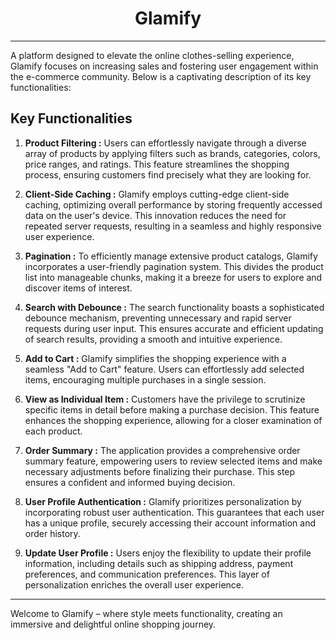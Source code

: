 <h1 align="center">Glamify</h1>

---

A platform designed to elevate the online clothes-selling experience, Glamify focuses on increasing sales and fostering user engagement within the e-commerce community. Below is a captivating description of its key functionalities:

## Key Functionalities

1. **Product Filtering :** 
   Users can effortlessly navigate through a diverse array of products by applying filters such as brands, categories, colors, price ranges, and ratings. This feature streamlines the shopping process, ensuring customers find precisely what they are looking for.

2. **Client-Side Caching :**
   Glamify employs cutting-edge client-side caching, optimizing overall performance by storing frequently accessed data on the user's device. This innovation reduces the need for repeated server requests, resulting in a seamless and highly responsive user experience.

3. **Pagination :**
   To efficiently manage extensive product catalogs, Glamify incorporates a user-friendly pagination system. This divides the product list into manageable chunks, making it a breeze for users to explore and discover items of interest.

4. **Search with Debounce :**
   The search functionality boasts a sophisticated debounce mechanism, preventing unnecessary and rapid server requests during user input. This ensures accurate and efficient updating of search results, providing a smooth and intuitive experience.

5. **Add to Cart :**
   Glamify simplifies the shopping experience with a seamless "Add to Cart" feature. Users can effortlessly add selected items, encouraging multiple purchases in a single session.

6. **View as Individual Item :**
   Customers have the privilege to scrutinize specific items in detail before making a purchase decision. This feature enhances the shopping experience, allowing for a closer examination of each product.

7. **Order Summary :**
   The application provides a comprehensive order summary feature, empowering users to review selected items and make necessary adjustments before finalizing their purchase. This step ensures a confident and informed buying decision.

8. **User Profile Authentication :**
   Glamify prioritizes personalization by incorporating robust user authentication. This guarantees that each user has a unique profile, securely accessing their account information and order history.

9. **Update User Profile :**
   Users enjoy the flexibility to update their profile information, including details such as shipping address, payment preferences, and communication preferences. This layer of personalization enriches the overall user experience.

---

Welcome to Glamify – where style meets functionality, creating an immersive and delightful online shopping journey.

